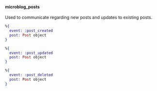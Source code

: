 #### microblog_posts
Used to communicate regarding new posts and updates to existing posts.
```elixir
%{
  event: :post_created
  post: Post object
}

%{
  event: :post_updated
  post: Post object
}

%{
  event: :post_deleted
  post: Post object
}
```
